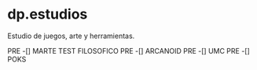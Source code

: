 # dp.estudios
Estudio de juegos, arte y herramientas.


PRE -[] MARTE TEST FILOSOFICO
PRE -[] ARCANOID
PRE -[] UMC
PRE -[] POKS

